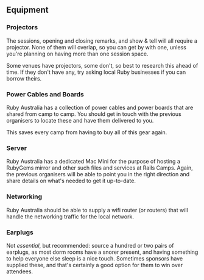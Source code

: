 ## Equipment

### Projectors

The sessions, opening and closing remarks, and show & tell will all require a projector. None of them will overlap, so you can get by with one, unless you're planning on having more than one session space.

Some venues have projectors, some don't, so best to research this ahead of time. If they don't have any, try asking local Ruby businesses if you can borrow theirs.

### Power Cables and Boards

Ruby Australia has a collection of power cables and power boards that are shared from camp to camp. You should get in touch with the previous organisers to locate these and have them delivered to you.

This saves every camp from having to buy all of this gear again.

### Server

Ruby Australia has a dedicated Mac Mini for the purpose of hosting a RubyGems mirror and other such files and services at Rails Camps. Again, the previous organisers will be able to point you in the right direction and share details on what's needed to get it up-to-date.

### Networking

Ruby Australia should be able to supply a wifi router (or routers) that will handle the networking traffic for the local network.

### Earplugs

Not _essential_, but recommended: source a hundred or two pairs of earplugs, as most dorm rooms have a snorer present, and having something to help everyone else sleep is a nice touch. Sometimes sponsors have supplied these, and that's certainly a good option for them to win over attendees.
